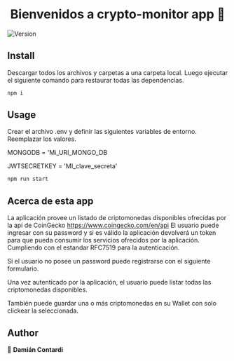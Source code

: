 <h1 align="center">Bienvenidos a crypto-monitor app 👋</h1>
<p>
  <img alt="Version" src="https://img.shields.io/badge/version-0.1.0-blue.svg?cacheSeconds=2592000" />
</p>

## Install

Descargar todos los archivos y carpetas a una carpeta local. Luego ejecutar el siguiente comando para restaurar todas las dependencias.

```sh
npm i
```

## Usage

Crear el archivo .env y definir las siguientes variables de entorno. Reemplazar los valores.

MONGODB = 'Mi_URI_MONGO_DB

JWTSECRETKEY = 'MI_clave_secreta'

```sh
npm run start
```

## Acerca de esta app

La aplicación provee un listado de criptomonedas disponibles ofrecidas por la api de CoinGecko https://www.coingecko.com/en/api
El usuario puede ingresar con su password y si es válido la aplicación devolverá un token para que pueda consumir los servicios ofrecidos por la aplicación. Cumpliendo con el estandar RFC7519 para la autenticación.


Si el usuario no posee un password puede registrarse con el siguiente formulario.


Una vez autenticado por la aplicación, el usuario puede listar todas las criptomonedas disponibles.


También puede guardar una o más criptomonedas en su Wallet con solo clickear la seleccionada.


## Author

👤 **Damián Contardi**

